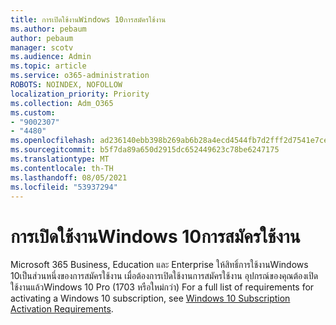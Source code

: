```yaml
---
title: การเปิดใช้งานWindows 10การสมัครใช้งาน
ms.author: pebaum
author: pebaum
manager: scotv
ms.audience: Admin
ms.topic: article
ms.service: o365-administration
ROBOTS: NOINDEX, NOFOLLOW
localization_priority: Priority
ms.collection: Adm_O365
ms.custom:
- "9002307"
- "4480"
ms.openlocfilehash: ad236140ebb398b269ab6b28a4ecd4544fb7d2fff2d7541e7ce481c13fd7afa6
ms.sourcegitcommit: b5f7da89a650d2915dc652449623c78be6247175
ms.translationtype: MT
ms.contentlocale: th-TH
ms.lasthandoff: 08/05/2021
ms.locfileid: "53937294"
---
```

# <a name="activating-windows-10-subscriptions"></a>การเปิดใช้งานWindows 10การสมัครใช้งาน

Microsoft 365 Business, Education และ Enterprise ให้สิทธิ์การใช้งานWindows 10เป็นส่วนหนึ่งของการสมัครใช้งาน เมื่อต้องการเปิดใช้งานการสมัครใช้งาน อุปกรณ์ของคุณต้องเปิดใช้งานแล้วWindows 10 Pro (1703 หรือใหม่กว่า) For a full list of requirements for activating a Windows 10 subscription, see [Windows 10 Subscription Activation Requirements](https://docs.microsoft.com/windows/deployment/windows-10-subscription-activation#requirements).
